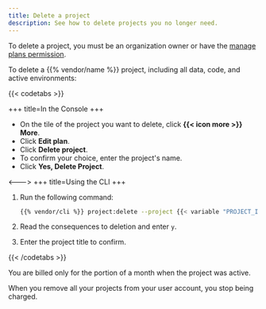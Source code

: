 ```yaml
---
title: Delete a project
description: See how to delete projects you no longer need.
---
```


To delete a project, you must be an organization owner or have the [manage plans permission](/administration/users.md#organization-permissions).

To delete a {{% vendor/name %}} project, including all data, code, and active environments:

{{< codetabs >}}

+++
title=In the Console
+++

- On the tile of the project you want to delete, click **{{< icon more >}} More**.
- Click **Edit plan**.
- Click **Delete project**.
- To confirm your choice, enter the project's name.
- Click **Yes, Delete Project**.

<--->
+++
title=Using the CLI
+++

1. Run the following command:

   ```bash
   {{% vendor/cli %}} project:delete --project {{< variable "PROJECT_ID" >}}
   ```

2. Read the consequences to deletion and enter `y`.
3. Enter the project title to confirm.

{{< /codetabs >}}

You are billed only for the portion of a month when the project was active.

When you remove all your projects from your user account,
you stop being charged.
